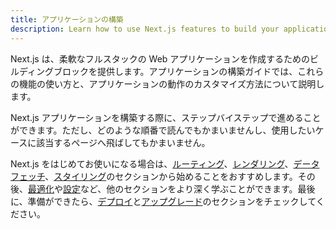 ```yaml
---
title: アプリケーションの構築
description: Learn how to use Next.js features to build your application.
---
```


<!-- Pages Router の内容はコメントアウトしています -->

<!-- The content of this doc is shared between the app and pages router. You can use the `<PagesOnly>Content</PagesOnly>` component to add content that is specific to the Pages Router. Any shared content should not be wrapped in a component. -->

Next.js は、柔軟なフルスタックの Web アプリケーションを作成するためのビルディングブロックを提供します。アプリケーションの構築ガイドでは、これらの機能の使い方と、アプリケーションの動作のカスタマイズ方法について説明します。

Next.js アプリケーションを構築する際に、ステップバイステップで進めることができます。ただし、どのような順番で読んでもかまいませんし、使用したいケースに該当するページへ飛ばしてもかまいません。

<AppOnly>

<!-- TODO: Fix links -->

Next.js をはじめてお使いになる場合は、[ルーティング](/docs/app-router/building-your-application/routing)、[レンダリング](/docs/app-router/building-your-application/rendering)、[データフェッチ](/docs/app-router/building-your-application/data-fetching)、[スタイリング](/docs/app-router/building-your-application/styling)のセクションから始めることをおすすめします。その後、[最適化](/docs/app-router/building-your-application/optimizing)や[設定](/docs/app-router/building-your-application/configuring)など、他のセクションをより深く学ぶことができます。最後に、準備ができたら、[デプロイ](/docs/app-router/building-your-application/deploying)と[アップグレード](/docs/app-router/building-your-application/upgrading)のセクションをチェックしてください。

</AppOnly>

<!-- <PagesOnly>

If you're new to Next.js, we recommend starting with the [Routing](/docs/pages/building-your-application/routing), [Rendering](/docs/pages/building-your-application/rendering), [Data Fetching](/docs/pages/building-your-application/data-fetching) and [Styling](/docs/pages/building-your-application/styling) sections, as they introduce the fundamental Next.js and web concepts to help you get started. Then, you can dive deeper into the other sections such as [Optimizing](/docs/pages/building-your-application/optimizing) and [Configuring](/docs/pages/building-your-application/configuring). Finally, once you're ready, checkout the [Deploying](/docs/pages/building-your-application/deploying) and [Upgrading](/docs/pages/building-your-application/upgrading) sections.

</PagesOnly> -->
